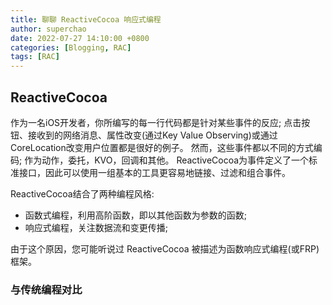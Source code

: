 ```yaml
---
title: 聊聊 ReactiveCocoa 响应式编程
author: superchao
date: 2022-07-27 14:10:00 +0800
categories: [Blogging, RAC]
tags: [RAC]
---
```


## ReactiveCocoa

作为一名iOS开发者，你所编写的每一行代码都是针对某些事件的反应; 点击按钮、接收到的网络消息、属性改变(通过Key Value Observing)或通过CoreLocation改变用户位置都是很好的例子。 然而，这些事件都以不同的方式编码; 作为动作，委托，KVO，回调和其他。 ReactiveCocoa为事件定义了一个标准接口，因此可以使用一组基本的工具更容易地链接、过滤和组合事件。  

ReactiveCocoa结合了两种编程风格:  
* 函数式编程，利用高阶函数，即以其他函数为参数的函数;
* 响应式编程，关注数据流和变更传播;

由于这个原因，您可能听说过 ReactiveCocoa 被描述为函数响应式编程(或FRP)框架。  

### 与传统编程对比
